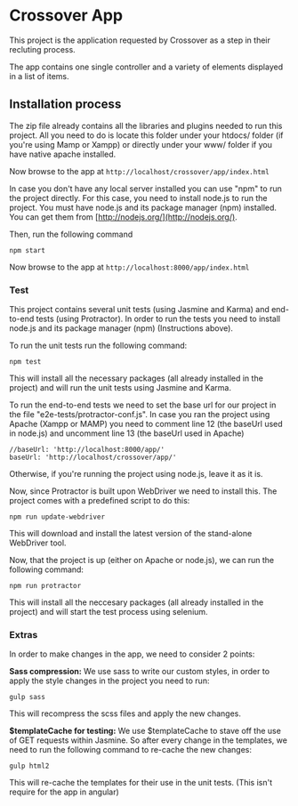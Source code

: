 # Crossover App

This project is the application requested by Crossover as a step in their recluting process.

The app contains one single controller and a variety of elements displayed in a list of items.


## Installation process

The zip file already contains all the libraries and plugins needed to run this project.
All you need to do is locate this folder under your htdocs/ folder (if you're using Mamp or Xampp)
or directly under your www/ folder if you have native apache installed.

Now browse to the app at `http://localhost/crossover/app/index.html`

In case you don't have any local server installed you can use "npm" to run the project directly.
For this case, you need to install node.js to run the project. You must have node.js and
its package manager (npm) installed.  You can get them from [http://nodejs.org/](http://nodejs.org/).

Then, run the following command

```
npm start
```

Now browse to the app at `http://localhost:8000/app/index.html`


### Test

This project contains several unit tests (using Jasmine and Karma) and end-to-end tests (using Protractor).
In order to run the tests you need to install node.js and its package manager (npm) (Instructions above).

To run the unit tests run the following command:
```
npm test
```

This will install all the necessary packages (all already installed in the project)
and will run the unit tests using Jasmine and Karma.

To run the end-to-end tests we need to set the base url for our project in the file "e2e-tests/protractor-conf.js".
In case you ran the project using Apache (Xampp or MAMP) you need to comment line 12 (the baseUrl used in node.js)
and uncomment line 13 (the baseUrl used in Apache)

```
//baseUrl: 'http://localhost:8000/app/'
baseUrl: 'http://localhost/crossover/app/'
```
Otherwise, if you're running the project using node.js, leave it as it is.

Now, since Protractor is built upon WebDriver we need to install this.
The project comes with a predefined script to do this:

```
npm run update-webdriver
```

This will download and install the latest version of the stand-alone WebDriver tool.

Now, that the project is up (either on Apache or node.js), we can run the following command:

```
npm run protractor
```

This will install all the neccesary packages (all already installed in the project)
and will start the test process using selenium.

### Extras

In order to make changes in the app, we need to consider 2 points:

**Sass compression:**
We use sass to write our custom styles, in order to apply the style changes in the project
you need to run:
```
gulp sass
```
This will recompress the scss files and apply the new changes.

**$templateCache for testing:**
We use $templateCache to stave off the use of GET requests within Jasmine.
So after every change in the templates, we need to run the following command to re-cache the new changes:
```
gulp html2
```
This will re-cache the templates for their use in the unit tests. (This isn't require for the app in angular)